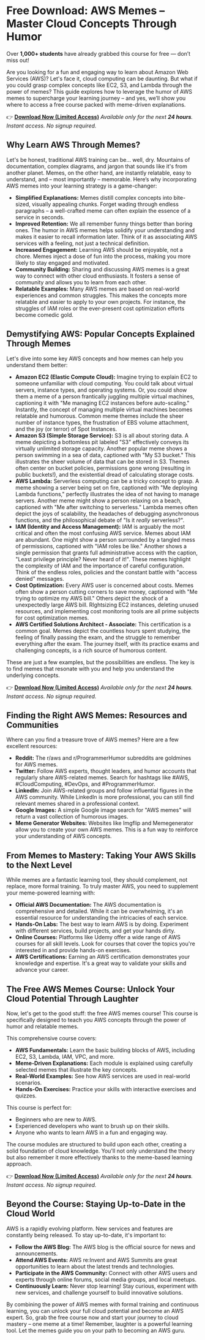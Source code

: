 # Free Download: AWS Memes – Master Cloud Concepts Through Humor

Over **1,000+ students** have already grabbed this course for free — don’t miss out!

Are you looking for a fun and engaging way to learn about Amazon Web Services (AWS)? Let's face it, cloud computing can be daunting. But what if you could grasp complex concepts like EC2, S3, and Lambda through the power of memes? This guide explores how to leverage the humor of AWS memes to supercharge your learning journey – and yes, we’ll show you where to access a free course packed with meme-driven explanations.

👉 **[Download Now (Limited Access)](https://udemywork.com/aws-memes)**
_Available only for the next **24 hours**. Instant access. No signup required._

## Why Learn AWS Through Memes?

Let's be honest, traditional AWS training can be… well, dry. Mountains of documentation, complex diagrams, and jargon that sounds like it's from another planet. Memes, on the other hand, are instantly relatable, easy to understand, and – most importantly – memorable. Here’s why incorporating AWS memes into your learning strategy is a game-changer:

*   **Simplified Explanations:** Memes distill complex concepts into bite-sized, visually appealing chunks. Forget wading through endless paragraphs – a well-crafted meme can often explain the essence of a service in seconds.
*   **Improved Retention:** We all remember funny things better than boring ones. The humor in AWS memes helps solidify your understanding and makes it easier to recall information later. Think of it as associating AWS services with a feeling, not just a technical definition.
*   **Increased Engagement:** Learning AWS should be enjoyable, not a chore. Memes inject a dose of fun into the process, making you more likely to stay engaged and motivated.
*   **Community Building:** Sharing and discussing AWS memes is a great way to connect with other cloud enthusiasts. It fosters a sense of community and allows you to learn from each other.
*   **Relatable Examples:** Many AWS memes are based on real-world experiences and common struggles. This makes the concepts more relatable and easier to apply to your own projects. For instance, the struggles of IAM roles or the ever-present cost optimization efforts become comedic gold.

## Demystifying AWS: Popular Concepts Explained Through Memes

Let's dive into some key AWS concepts and how memes can help you understand them better:

*   **Amazon EC2 (Elastic Compute Cloud):** Imagine trying to explain EC2 to someone unfamiliar with cloud computing. You could talk about virtual servers, instance types, and operating systems. Or, you could show them a meme of a person frantically juggling multiple virtual machines, captioning it with "Me managing EC2 instances before auto-scaling." Instantly, the concept of managing multiple virtual machines becomes relatable and humorous. Common meme themes include the sheer number of instance types, the frustration of EBS volume attachment, and the joy (or terror) of Spot Instances.
*   **Amazon S3 (Simple Storage Service):** S3 is all about storing data. A meme depicting a bottomless pit labeled "S3" effectively conveys its virtually unlimited storage capacity. Another popular meme shows a person swimming in a sea of data, captioned with "My S3 bucket." This illustrates the sheer volume of data that can be stored in S3. Themes often center on bucket policies, permissions gone wrong (resulting in public buckets!), and the existential dread of calculating storage costs.
*   **AWS Lambda:** Serverless computing can be a tricky concept to grasp. A meme showing a server being set on fire, captioned with "Me deploying Lambda functions," perfectly illustrates the idea of not having to manage servers. Another meme might show a person relaxing on a beach, captioned with "Me after switching to serverless." Lambda memes often depict the joys of scalability, the headaches of debugging asynchronous functions, and the philosophical debate of "Is it *really* serverless?".
*   **IAM (Identity and Access Management):** IAM is arguably the most critical and often the most confusing AWS service. Memes about IAM are abundant. One might show a person surrounded by a tangled mess of permissions, captioned with "IAM roles be like." Another shows a single permission that grants full administrative access with the caption, "Least privilege principle? Never heard of it!". These memes highlight the complexity of IAM and the importance of careful configuration. Think of the endless roles, policies and the constant battle with "access denied" messages.
*   **Cost Optimization:** Every AWS user is concerned about costs. Memes often show a person cutting corners to save money, captioned with "Me trying to optimize my AWS bill." Others depict the shock of a unexpectedly large AWS bill. RIghtsizing EC2 instances, deleting unused resources, and implementing cost monitoring tools are all prime subjects for cost optimization memes.
*   **AWS Certified Solutions Architect - Associate:** This certification is a common goal. Memes depict the countless hours spent studying, the feeling of finally passing the exam, and the struggle to remember everything after the exam. The journey itself, with its practice exams and challenging concepts, is a rich source of humorous content.

These are just a few examples, but the possibilities are endless. The key is to find memes that resonate with you and help you understand the underlying concepts.

👉 **[Download Now (Limited Access)](https://udemywork.com/aws-memes)**
_Available only for the next **24 hours**. Instant access. No signup required._

## Finding the Right AWS Memes: Resources and Communities

Where can you find a treasure trove of AWS memes? Here are a few excellent resources:

*   **Reddit:** The r/aws and r/ProgrammerHumor subreddits are goldmines for AWS memes.
*   **Twitter:** Follow AWS experts, thought leaders, and humor accounts that regularly share AWS-related memes. Search for hashtags like #AWS, #CloudComputing, #DevOps, and #ProgrammerHumor.
*   **LinkedIn:** Join AWS-related groups and follow influential figures in the AWS community. While LinkedIn is more professional, you can still find relevant memes shared in a professional context.
*   **Google Images:** A simple Google image search for "AWS memes" will return a vast collection of humorous images.
*   **Meme Generator Websites:** Websites like Imgflip and Memegenerator allow you to create your own AWS memes. This is a fun way to reinforce your understanding of AWS concepts.

## From Memes to Mastery: Taking Your AWS Skills to the Next Level

While memes are a fantastic learning tool, they should complement, not replace, more formal training. To truly master AWS, you need to supplement your meme-powered learning with:

*   **Official AWS Documentation:** The AWS documentation is comprehensive and detailed. While it can be overwhelming, it's an essential resource for understanding the intricacies of each service.
*   **Hands-On Labs:** The best way to learn AWS is by doing. Experiment with different services, build projects, and get your hands dirty.
*   **Online Courses:** Platforms like Udemy offer a wide range of AWS courses for all skill levels. Look for courses that cover the topics you're interested in and provide hands-on exercises.
*   **AWS Certifications:** Earning an AWS certification demonstrates your knowledge and expertise. It's a great way to validate your skills and advance your career.

## The Free AWS Memes Course: Unlock Your Cloud Potential Through Laughter

Now, let's get to the good stuff: the free AWS memes course! This course is specifically designed to teach you AWS concepts through the power of humor and relatable memes.

This comprehensive course covers:

*   **AWS Fundamentals:** Learn the basic building blocks of AWS, including EC2, S3, Lambda, IAM, VPC, and more.
*   **Meme-Driven Explanations:** Each module is explained using carefully selected memes that illustrate the key concepts.
*   **Real-World Examples:** See how AWS services are used in real-world scenarios.
*   **Hands-On Exercises:** Practice your skills with interactive exercises and quizzes.

This course is perfect for:

*   Beginners who are new to AWS.
*   Experienced developers who want to brush up on their skills.
*   Anyone who wants to learn AWS in a fun and engaging way.

The course modules are structured to build upon each other, creating a solid foundation of cloud knowledge. You'll not only understand the theory but also remember it more effectively thanks to the meme-based learning approach.

👉 **[Download Now (Limited Access)](https://udemywork.com/aws-memes)**
_Available only for the next **24 hours**. Instant access. No signup required._

## Beyond the Course: Staying Up-to-Date in the Cloud World

AWS is a rapidly evolving platform. New services and features are constantly being released. To stay up-to-date, it's important to:

*   **Follow the AWS Blog:** The AWS blog is the official source for news and announcements.
*   **Attend AWS Events:** AWS re:Invent and AWS Summits are great opportunities to learn about the latest trends and technologies.
*   **Participate in the AWS Community:** Connect with other AWS users and experts through online forums, social media groups, and local meetups.
*   **Continuously Learn:** Never stop learning! Stay curious, experiment with new services, and challenge yourself to build innovative solutions.

By combining the power of AWS memes with formal training and continuous learning, you can unlock your full cloud potential and become an AWS expert. So, grab the free course now and start your journey to cloud mastery – one meme at a time! Remember, laughter is a powerful learning tool. Let the memes guide you on your path to becoming an AWS guru.

